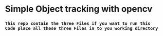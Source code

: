 # Simple Object tracking with opencv 

### `This repo contain the three Files if you want to run this Code place all these three Files in to you working directory`
